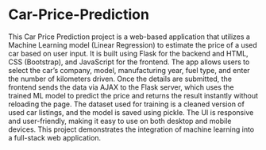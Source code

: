# Car-Price-Prediction

This Car Price Prediction project is a web-based application that utilizes a Machine Learning model (Linear Regression) to estimate the price of a used car based on user input. It is built using Flask for the backend and HTML, CSS (Bootstrap), and JavaScript for the frontend. The app allows users to select the car’s company, model, manufacturing year, fuel type, and enter the number of kilometers driven. Once the details are submitted, the frontend sends the data via AJAX to the Flask server, which uses the trained ML model to predict the price and returns the result instantly without reloading the page. The dataset used for training is a cleaned version of used car listings, and the model is saved using pickle. The UI is responsive and user-friendly, making it easy to use on both desktop and mobile devices. This project demonstrates the integration of machine learning into a full-stack web application.
